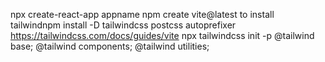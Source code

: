 npx create-react-app appname
npm create vite@latest
to install tailwindnpm install -D tailwindcss postcss autoprefixer https://tailwindcss.com/docs/guides/vite
npx tailwindcss init -p
@tailwind base;
@tailwind components;
@tailwind utilities;